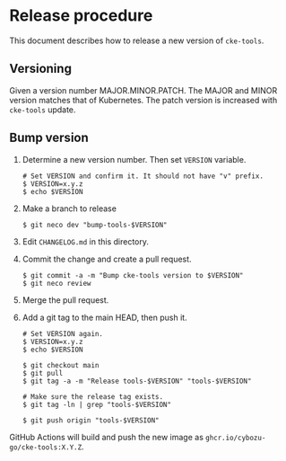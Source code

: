 Release procedure
=================

This document describes how to release a new version of `cke-tools`.

## Versioning

Given a version number MAJOR.MINOR.PATCH.
The MAJOR and MINOR version matches that of Kubernetes.
The patch version is increased with `cke-tools` update.

## Bump version

1. Determine a new version number. Then set `VERSION` variable.

    ```console
    # Set VERSION and confirm it. It should not have "v" prefix.
    $ VERSION=x.y.z
    $ echo $VERSION
    ```

2. Make a branch to release

    ```console
    $ git neco dev "bump-tools-$VERSION"
    ```

3. Edit `CHANGELOG.md` in this directory.
4. Commit the change and create a pull request.

    ```console
    $ git commit -a -m "Bump cke-tools version to $VERSION"
    $ git neco review
    ```

5. Merge the pull request.
6. Add a git tag to the main HEAD, then push it.

    ```console
    # Set VERSION again.
    $ VERSION=x.y.z
    $ echo $VERSION

    $ git checkout main
    $ git pull
    $ git tag -a -m "Release tools-$VERSION" "tools-$VERSION"

    # Make sure the release tag exists.
    $ git tag -ln | grep "tools-$VERSION"

    $ git push origin "tools-$VERSION"
    ```

GitHub Actions will build and push the new image as `ghcr.io/cybozu-go/cke-tools:X.Y.Z`.

[semver]: https://semver.org/spec/v2.0.0.html
